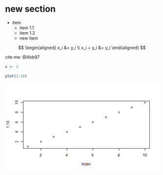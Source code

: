# new section

- item
    - item 1.1
    - item 1.2
    - new item 

$$
\begin{aligned}
x_i &= y_i \\
x_i + y_i &= y_i
\end{aligned}
$$

cite me: @Abb97


```r
x <- 1
```


```r
plot(1:10)
```

![plot of chunk unnamed-chunk-2](figs/test/unnamed-chunk-2-1.png) 

